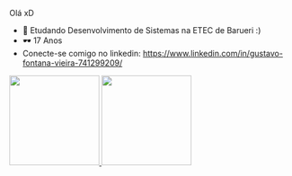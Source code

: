 Olá xD
- 🌱 Etudando Desenvolvimento de Sistemas na ETEC de Barueri :)
- 🕶  17 Anos 
- Conecte-se comigo no linkedin: https://www.linkedin.com/in/gustavo-fontana-vieira-741299209/
 <div>
  <a href="https://github.com/gustavofontanavieira">
  <img height="160em" src="https://github-readme-stats.vercel.app/api?username=gustavofontanavieira&show_icons=true&theme=dark&include_all_commits=true&count_private=true"/>
  <img height="160em" src="https://github-readme-stats.vercel.app/api/top-langs/?username=gustavofontanavieira&layout=compact&langs_count=7&theme=dark"/>
</div>
